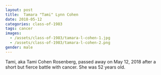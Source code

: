 ```yaml
---
layout: post
title:  Tamara "Tami" Lynn Cohen
date: 2018-05-12
categories: class-of-1983
tags: cancer
images:
  - /assets/class-of-1983/tamara-l-cohen-1.jpg
  - /assets/class-of-1983/tamara-l-cohen-2.png
gender: male
---
```

Tami, aka Tami Cohen Rosenberg, passed away on May 12, 2018 after a short but fierce battle with cancer. She was 52 years old.
